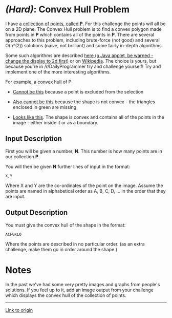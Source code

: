 # [](#HardIcon) _(Hard)_: Convex Hull Problem

I have [a collection of points, called **P**](http://i.imgur.com/yDhKB22.png). For this challenge the points will all be on a 2D plane. The Convex Hull problem is to find a convex polygon made from points in **P** which contains all of the points in **P**. There are several approaches to this problem, including brute-force (not good) and several O(n^(2)) solutions (naive, not brilliant) and some fairly in-depth algorithms. 
    
Some such algorithms are described [here (a Java applet, be warned - change the display to 2d first)](http://www.cse.unsw.edu.au/~lambert/java/3d/hull.html) or on [Wikipedia](http://en.wikipedia.org/wiki/Convex_hull_algorithms#Algorithms). The choice is yours, but because you're in /r/DailyProgrammer try and challenge yourself! Try and implement one of the more interesting algorithms.

For example, a convex hull of P:

* [Cannot be this](http://i.imgur.com/VCmqplP.png) because a point is excluded from the selection

* [Also cannot be this](http://i.imgur.com/C4IhIxa.png) because the shape is not convex - the triangles enclosed in green are missing

* [Looks like this](http://i.imgur.com/rbvhJZa.png). The shape is convex and contains all of the points in the image - either inside it or as a boundary.

## Input Description

First you will be given a number, **N**. This number is how many points are in our collection **P**.

You will then be given **N** further lines of input in the format:

    X,Y

Where X and Y are the co-ordinates of the point on the image. Assume the points are named in alphabetical order as A, B, C, D, ... in the order that they are input.
    
## Output Description

You must give the convex hull of the shape in the format:

    ACFGKLO

Where the points are described in no particular order. (as an extra challenge, make them go in order around the shape.)

# Notes

In the past we've had some very pretty images and graphs from people's solutions. If you feel up to it, add an image output from your challenge which displays the convex hull of the collection of points.

---

[Link to origin](https://www.reddit.com/r/dailyprogrammer/2cyss3)